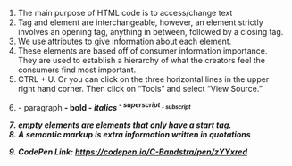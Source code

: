 1. The main purpose of HTML code is to access/change text
2. Tag and element are interchangeable, however, an element strictly involves an opening tag, anything in between, followed by a closing tag.
3. We use attributes to give information about each element.
4. These elements are based off of consumer information importance. They are used to establish a hierarchy of what the creators feel the consumers find most important.
5. CTRL + U. Or you can click on the three horizontal lines in the upper right hand corner. Then click on “Tools” and select “View Source.”
6.  <p> - paragraph  
    <b> - bold
    <i> - italics
    <sup> - superscript
    <sub> - subscript
7. empty elements are elements that only have a start tag.
8. A semantic markup is extra information written in quotations
9.  <form>
    <table>
    <article>


CodePen Link: https://codepen.io/C-Bandstra/pen/zYYxred
